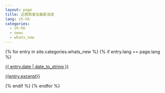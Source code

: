 ```yaml
---
layout: page
title: 近期聚會及最新消息
lang: zh-hk
categories: 
  - zh-hk
  - news
  - whats_new
---
```

<div class="container">
<div class="row">
{% for entry in site.categories.whats_new %}
  {% if entry.lang == page.lang %}
   <div class="">
            <a href="{{site.baseurl}}{{entry.url}}" >
<p class="meta text-center">{{ entry.date | date_to_string }}</p>
<p>{{entry.excerpt}}</p>
            </a>
    </div>
  {% endif %}
{% endfor %}
</div>
</div>
